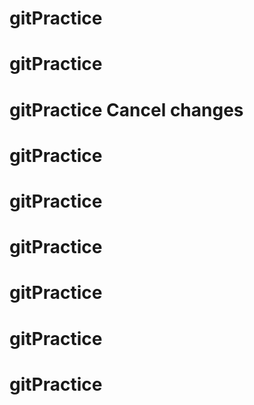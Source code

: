 # gitPractice
# gitPractice
# gitPractice      Cancel changes

# gitPractice
# gitPractice
# gitPractice
# gitPractice
# gitPractice
# gitPractice
